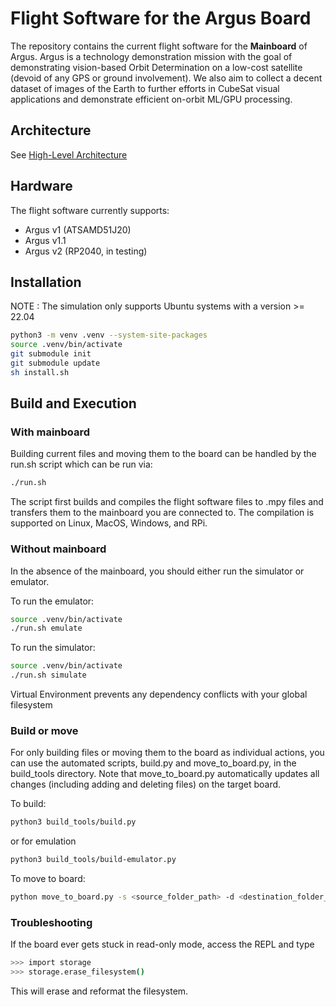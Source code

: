 # Flight Software for the Argus Board

The repository contains the current flight software for the **Mainboard** of Argus. Argus is a technology demonstration mission with the goal of demonstrating vision-based Orbit Determination on a low-cost satellite (devoid of any GPS or ground involvement). We also aim to collect a decent dataset of images of the Earth to further efforts in CubeSat visual applications and demonstrate efficient on-orbit ML/GPU processing.

## Architecture 

See [High-Level Architecture](docs/architecture.md)

## Hardware 

The flight software currently supports:
- Argus v1 (ATSAMD51J20)
- Argus v1.1
- Argus v2 (RP2040, in testing)

## Installation
NOTE : The simulation only supports Ubuntu systems with a version >= 22.04
```bash
python3 -m venv .venv --system-site-packages
source .venv/bin/activate
git submodule init
git submodule update
sh install.sh
```

## Build and Execution

### With mainboard

Building current files and moving them to the board can be handled by the run.sh script which can be run via:
```bash
./run.sh
```
The script first builds and compiles the flight software files to .mpy files and transfers them to the mainboard you are connected to. The compilation is supported on Linux, MacOS, Windows, and RPi.

### Without mainboard

In the absence of the mainboard, you should either run the simulator or emulator.

To run the emulator:
```bash
source .venv/bin/activate
./run.sh emulate
```

To run the simulator:
```bash
source .venv/bin/activate
./run.sh simulate
```

Virtual Environment prevents any dependency conflicts with your global filesystem

### Build or move 

For only building files or moving them to the board as individual actions, you can use the automated scripts, build.py and move_to_board.py, in the build_tools directory. Note that move_to_board.py automatically updates all changes (including adding and deleting files) on the target board.

To build:
```bash
python3 build_tools/build.py
```
or for emulation
```bash
python3 build_tools/build-emulator.py
```

To move to board:
```bash
python move_to_board.py -s <source_folder_path> -d <destination_folder_path>
```

### Troubleshooting 

If the board ever gets stuck in read-only mode, access the REPL and type 
```bash
>>> import storage
>>> storage.erase_filesystem()
```
This will erase and reformat the filesystem.

